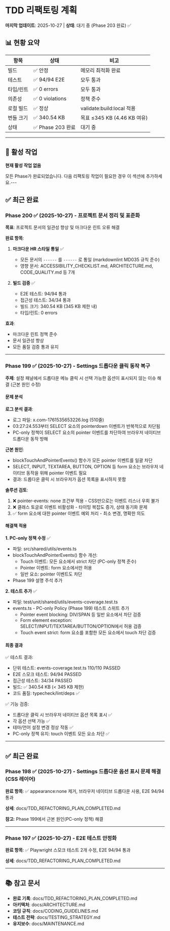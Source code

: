 # TDD 리팩토링 계획

**마지막 업데이트**: 2025-10-27 | **상태**: 대기 중 (Phase 203 완료) ✅

## 📊 현황 요약

| 항목      | 상태              | 비고                        |
| --------- | ----------------- | --------------------------- |
| 빌드      | ✅ 안정           | 메모리 최적화 완료          |
| 테스트    | ✅ 94/94 E2E      | 모두 통과                   |
| 타입/린트 | ✅ 0 errors       | 모두 통과                   |
| 의존성    | ✅ 0 violations   | 정책 준수                   |
| 로컬 빌드 | ✅ 정상           | validate:build:local 적용   |
| 번들 크기 | ✅ 340.54 KB      | 목표 ≤345 KB (4.46 KB 여유) |
| 상태      | ✅ Phase 203 완료 | 대기 중                     |

---

## 🎯 활성 작업

**현재 활성 작업 없음**

모든 Phase가 완료되었습니다. 다음 리팩토링 작업이 필요한 경우 이 섹션에
추가하세요.---

## ✅ 최근 완료

### Phase 200 ✅ (2025-10-27) - 프로젝트 문서 정리 및 표준화

**목표**: 프로젝트 문서의 일관성 향상 및 마크다운 린트 오류 해결

**완료 항목**:

1. **마크다운 HR 스타일 통일** ✅
   - 모든 문서의 `------` 를 `------` 로 통일 (markdownlint MD035 규칙 준수)
   - 영향 문서: ACCESSIBILITY_CHECKLIST.md, ARCHITECTURE.md, CODE_QUALITY.md 등
     7개

2. **빌드 검증** ✅
   - E2E 테스트: 94/94 통과
   - 접근성 테스트: 34/34 통과
   - 빌드 크기: 340.54 KB (345 KB 제한 내)
   - 타입/린트: 0 errors

**효과**:

- 마크다운 린트 정책 준수
- 문서 일관성 향상
- 모든 품질 검증 통과 유지

---

### Phase 199 ✅ (2025-10-27) - Settings 드롭다운 클릭 동작 복구

**주제**: 설정 패널에서 드롭다운 메뉴 클릭 시 선택 가능한 옵션이 표시되지 않는
이슈 해결 (근본 원인 수정)

#### 문제 분석

**로그 분석 결과**:

- 로그 파일: x.com-1761535653226.log (510줄)
- 03:27:24.553부터 SELECT 요소의 pointerdown 이벤트가 반복적으로 차단됨
- PC-only 정책이 SELECT 요소의 pointer 이벤트를 차단하여 브라우저 네이티브
  드롭다운 동작 방해

**근본 원인**:

- blockTouchAndPointerEvents() 함수가 모든 pointer 이벤트를 일괄 차단
- SELECT, INPUT, TEXTAREA, BUTTON, OPTION 등 form 요소는 브라우저 네이티브
  동작을 위해 pointer 이벤트 필요
- 결과: 드롭다운 클릭 시 브라우저가 옵션 목록을 표시하지 못함

**솔루션 검토**:

1. ❌ pointer-events: none 조건부 적용 - CSS만으로는 이벤트 리스너 우회 불가
2. ❌ 클래스 토글로 이벤트 비활성화 - 타이밍 복잡도 증가, 상태 동기화 문제
3. ✅ form 요소에 대한 pointer 이벤트 예외 처리 - 최소 변경, 명확한 의도

#### 해결책 적용

**1. PC-only 정책 수정** ✅

- 파일: src/shared/utils/events.ts
- blockTouchAndPointerEvents() 함수 개선:
  - Touch 이벤트: 모든 요소에서 strict 차단 (PC-only 정책 준수)
  - Pointer 이벤트: form 요소에서만 허용
  - 일반 요소: pointer 이벤트도 차단
- Phase 199 설명 주석 추가

**2. 테스트 추가** ✅

- 파일: test/unit/shared/utils/events-coverage.test.ts
- events.ts - PC-only Policy (Phase 199) 테스트 스위트 추가
  - Pointer event blocking: DIV/SPAN 등 일반 요소에서 차단 검증
  - Form element exception: SELECT/INPUT/TEXTAREA/BUTTON/OPTION에서 허용 검증
  - Touch event strict: form 요소를 포함한 모든 요소에서 touch 차단 검증

#### 최종 결과

✅ 테스트 결과:

- 단위 테스트: events-coverage.test.ts 110/110 PASSED
- E2E 스모크 테스트: 94/94 PASSED
- 접근성 테스트: 34/34 PASSED
- 빌드: ✅ 340.54 KB (< 345 KB 제한)
- 코드 품질: typecheck/lint/deps ✅

✅ 기능 검증:

- 드롭다운 클릭 시 브라우저 네이티브 옵션 목록 표시 ✅
- 각 옵션 선택 가능 ✅
- 테마/언어 설정 변경 정상 작동 ✅
- PC-only 정책 유지: touch 이벤트 모든 요소 차단 ✅

---

## ✅ 최근 완료

### Phase 198 ✅ (2025-10-27) - Settings 드롭다운 옵션 표시 문제 해결 (CSS 레이어)

**완료 항목**: ✅ appearance:none 제거, 브라우저 네이티브 드롭다운 사용, E2E
94/94 통과

**상세**: docs/TDD_REFACTORING_PLAN_COMPLETED.md

**참고**: Phase 199에서 근본 원인(PC-only 정책) 해결

---

### Phase 197 ✅ (2025-10-27) - E2E 테스트 안정화

**완료 항목**: ✅ Playwright 스모크 테스트 2개 수정, E2E 94/94 통과

**상세**: docs/TDD_REFACTORING_PLAN_COMPLETED.md

---

## 📚 참고 문서

- **완료 기록**: docs/TDD_REFACTORING_PLAN_COMPLETED.md
- **아키텍처**: docs/ARCHITECTURE.md
- **코딩 규칙**: docs/CODING_GUIDELINES.md
- **테스트 전략**: docs/TESTING_STRATEGY.md
- **유지보수**: docs/MAINTENANCE.md
